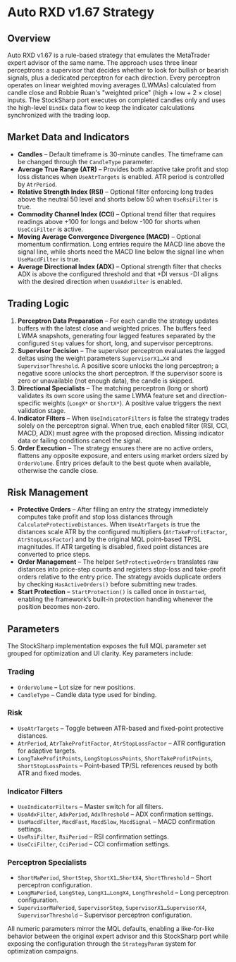 # Auto RXD v1.67 Strategy

## Overview
Auto RXD v1.67 is a rule-based strategy that emulates the MetaTrader expert advisor of the same name. The approach uses three linear perceptrons: a supervisor that decides whether to look for bullish or bearish signals, plus a dedicated perceptron for each direction. Every perceptron operates on linear weighted moving averages (LWMAs) calculated from candle close and Robbie Ruan's "weighted price" (high + low + 2 × close) inputs. The StockSharp port executes on completed candles only and uses the high-level `BindEx` data flow to keep the indicator calculations synchronized with the trading loop.

## Market Data and Indicators
- **Candles** – Default timeframe is 30-minute candles. The timeframe can be changed through the `CandleType` parameter.
- **Average True Range (ATR)** – Provides both adaptive take profit and stop loss distances when `UseAtrTargets` is enabled. ATR period is controlled by `AtrPeriod`.
- **Relative Strength Index (RSI)** – Optional filter enforcing long trades above the neutral 50 level and shorts below 50 when `UseRsiFilter` is true.
- **Commodity Channel Index (CCI)** – Optional trend filter that requires readings above +100 for longs and below -100 for shorts when `UseCciFilter` is active.
- **Moving Average Convergence Divergence (MACD)** – Optional momentum confirmation. Long entries require the MACD line above the signal line, while shorts need the MACD line below the signal line when `UseMacdFilter` is true.
- **Average Directional Index (ADX)** – Optional strength filter that checks ADX is above the configured threshold and that +DI versus -DI aligns with the desired direction when `UseAdxFilter` is enabled.

## Trading Logic
1. **Perceptron Data Preparation** – For each candle the strategy updates buffers with the latest close and weighted prices. The buffers feed LWMA snapshots, generating four lagged features separated by the configured `Step` values for short, long, and supervisor perceptrons.
2. **Supervisor Decision** – The supervisor perceptron evaluates the lagged deltas using the weight parameters `SupervisorX1…X4` and `SupervisorThreshold`. A positive score unlocks the long perceptron; a negative score unlocks the short perceptron. If the supervisor score is zero or unavailable (not enough data), the candle is skipped.
3. **Directional Specialists** – The matching perceptron (long or short) validates its own score using the same LWMA feature set and direction-specific weights (`LongX*` or `ShortX*`). A positive value triggers the next validation stage.
4. **Indicator Filters** – When `UseIndicatorFilters` is false the strategy trades solely on the perceptron signal. When true, each enabled filter (RSI, CCI, MACD, ADX) must agree with the proposed direction. Missing indicator data or failing conditions cancel the signal.
5. **Order Execution** – The strategy ensures there are no active orders, flattens any opposite exposure, and enters using market orders sized by `OrderVolume`. Entry prices default to the best quote when available, otherwise the candle close.

## Risk Management
- **Protective Orders** – After filling an entry the strategy immediately computes take profit and stop loss distances through `CalculateProtectiveDistances`. When `UseAtrTargets` is true the distances scale ATR by the configured multipliers (`AtrTakeProfitFactor`, `AtrStopLossFactor`) and by the original MQL point-based TP/SL magnitudes. If ATR targeting is disabled, fixed point distances are converted to price steps.
- **Order Management** – The helper `SetProtectiveOrders` translates raw distances into price-step counts and registers stop-loss and take-profit orders relative to the entry price. The strategy avoids duplicate orders by checking `HasActiveOrders()` before submitting new trades.
- **Start Protection** – `StartProtection()` is called once in `OnStarted`, enabling the framework’s built-in protection handling whenever the position becomes non-zero.

## Parameters
The StockSharp implementation exposes the full MQL parameter set grouped for optimization and UI clarity. Key parameters include:

### Trading
- `OrderVolume` – Lot size for new positions.
- `CandleType` – Candle data type used for binding.

### Risk
- `UseAtrTargets` – Toggle between ATR-based and fixed-point protective distances.
- `AtrPeriod`, `AtrTakeProfitFactor`, `AtrStopLossFactor` – ATR configuration for adaptive targets.
- `LongTakeProfitPoints`, `LongStopLossPoints`, `ShortTakeProfitPoints`, `ShortStopLossPoints` – Point-based TP/SL references reused by both ATR and fixed modes.

### Indicator Filters
- `UseIndicatorFilters` – Master switch for all filters.
- `UseAdxFilter`, `AdxPeriod`, `AdxThreshold` – ADX confirmation settings.
- `UseMacdFilter`, `MacdFast`, `MacdSlow`, `MacdSignal` – MACD confirmation settings.
- `UseRsiFilter`, `RsiPeriod` – RSI confirmation settings.
- `UseCciFilter`, `CciPeriod` – CCI confirmation settings.

### Perceptron Specialists
- `ShortMaPeriod`, `ShortStep`, `ShortX1…ShortX4`, `ShortThreshold` – Short perceptron configuration.
- `LongMaPeriod`, `LongStep`, `LongX1…LongX4`, `LongThreshold` – Long perceptron configuration.
- `SupervisorMaPeriod`, `SupervisorStep`, `SupervisorX1…SupervisorX4`, `SupervisorThreshold` – Supervisor perceptron configuration.

All numeric parameters mirror the MQL defaults, enabling a like-for-like behavior between the original expert advisor and this StockSharp port while exposing the configuration through the `StrategyParam` system for optimization campaigns.
